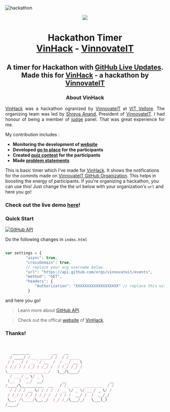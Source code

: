 ![hackathon](./hack.png)
<p align="center"><img src="./countdown.gif"/></p>

<p align="center">
<h1 align="center"> Hackathon Timer<br>
<a href="https://vinhack.hackerearth.com/">VinHack</a> - <a href="https://vinnovateit.com/">VinnovateIT</a></h1>
<h2 align="center"> A timer for Hackathon with <a href="http://githublookbook.com/VinHack/">GitHub Live Updates</a>.<br> Made this for <a href="https://vinhack.hackerearth.com/">VinHack</a> - a hackathon by <a href="https://vinnovateit.com/">VinnovateIT</a></h2>

<h3 align="center">About VinHack</h3>

<p align="justify"><a href="https://vinhack.hackerearth.com/">VinHack</a> was a hackathon ogranized by <a href="https://vinnovateit.com/">VinnovateIT</a> at <a href="http://www.vit.ac.in/">VIT Vellore</a>. The organizing team was led by <a href="https://github.com/ShreyaAnand">Shreya Anand</a>, President of <a href="https://vinnovateit.com/">VinnovateIT</a>. I had honour of being a member of <a href="https://vinhack.hackerearth.com/challenges/hackathon/vinhack/judges/#judges">judge</a> panel. That was great experience for me. 
  
My contribution includes :
  
  <strong>
  <ul>
    <li>Monitoring the development of <a href="https://vinnovateit.com/">website</a></li>
    <li>Developed <a href="https://vinnovateit.github.io/VinHack/">go to place</a> for the participants</li>
    <li>Created <a href="https://docs.google.com/presentation/d/1ewAEOn5QIVFbRP7Ap4JJst_PrfJu6nxCIn28AhWpoiU/edit?usp=sharing">quiz contest</a> for the participants</li>
    <li>Made <a href="https://drive.google.com/file/d/140W1UBMBeuhdIZoxHa3xjUVNwkaa1Yzr/view?usp=sharing">problem statements</a></li>
  </ul>
</p></strong>

This is basic timer which I've made for [VinHack](). It shows the notifications for the commits made on [VinnovateIT GitHub Organization](). This helps in boosting the energy of participants. If you're organizing a hackathon, you can use this! Just change the the url below with your organization's `url` and here you go!

### Check out the live demo [here](http://githublookbook.com/VinHack/)!

### Quick Start

[![GitHub API](https://img.shields.io/badge/GitHub-API-teal.svg?style=flat&logo=github)](https://developer.github.com/v3/)

Do the following changes in `index.html`

```javascript

var settings = {
         "async": true,
         "crossDomain": true,
         // replace your org username below
         "url": "https://api.github.com/orgs/vinnovateit/events",
         "method": "GET",
         "headers": {
             "Authorization": "XXXXXXXXXXXXXXXXXXX" // replace this with your token
          }

```

and here you go!

> Learn more about [GitHub API](https://developer.github.com/v3/).

> Check out the offical [website](https://vinhack.vinnovateit.com/) of [VinHack](https://vinhack.hackerearth.com/).

### Thanks!

```javascript


   ________          __   __                    
  / ____/ /___ _____/ /  / /_____               
 / / __/ / __ `/ __  /  / __/ __ \              
/ /_/ / / /_/ / /_/ /  / /_/ /_/ /              
\__________,_____,_/   \__/\____/               
  / ___/ _ \/ _ \                               
 (__  )  __/  __/        __                   __
/____/\__________  __   / /_  ___  ________  / /
  / / / / __ \/ / / /  / __ \/ _ \/ ___/ _ \/ / 
 / /_/ / /_/ / /_/ /  / / / /  __/ /  /  __/_/  
 \__, /\____/\__,_/  /_/ /_/\___/_/   \___(_)   
/____/                                          


```
